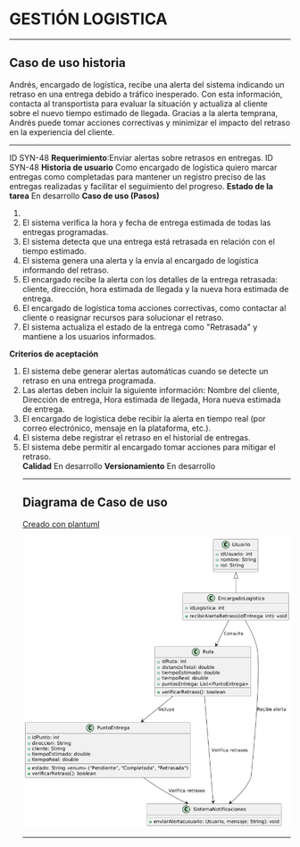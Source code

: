 # GESTIÓN LOGISTICA

------

## Caso de uso historia 
Andrés, encargado de logística, recibe una alerta del sistema indicando un retraso en una entrega debido a tráfico inesperado. Con esta información, contacta al transportista para evaluar la situación y actualiza al cliente sobre el nuevo tiempo estimado de llegada. Gracias a la alerta temprana, Andrés puede tomar acciones correctivas y minimizar el impacto del retraso en la experiencia del cliente.

---

  <tr class="idtext principal">
    <td>ID SYN-48</td>
  </tr>
  <tr class="single text">
    <td><strong>Requerimiento</strong>:Enviar alertas sobre retrasos en entregas. ID SYN-48</td>
  </tr>
  <tr class="single gray">
    <td><strong>Historia de usuario</strong></td>
  </tr>
  <tr class="single text">
    <td>Como encargado de logística quiero marcar entregas como completadas para mantener un registro preciso de las entregas realizadas y facilitar el seguimiento del progreso.
</td>
  </tr>
  <tr class="duo">
    <th class="gray"><strong>Estado de la tarea</strong></th>
    <th>En desarrollo</th>
  </tr>
  <tr class="single gray">
    <td><strong>Caso de uso (Pasos)</strong></td>
  </tr>
  <tr class="single text">
    <td>
        <ol>
            <li>
             <li>El sistema verifica la hora y fecha de entrega estimada de todas las entregas programadas.</li>
            <li>El sistema detecta que una entrega está retrasada en relación con el tiempo estimado.</li>
            <li>El sistema genera una alerta y la envía al encargado de logística informando del retraso.</li>
            <li>El encargado recibe la alerta con los detalles de la entrega retrasada: cliente, dirección, hora estimada de llegada y la nueva hora estimada de entrega.</li>
            <li>El encargado de logística toma acciones correctivas, como contactar al cliente o reasignar recursos para solucionar el retraso.</li>
            <li>El sistema actualiza el estado de la entrega como "Retrasada" y mantiene a los usuarios informados.</li>
          </ol>
   </td>
  </tr>
  <tr class="single gray">
    <td><strong>Criterios de aceptación</strong></td>
  </tr>
  <tr class="single text">
    <td>
        <ol>
              <li>El sistema debe generar alertas automáticas cuando se detecte un retraso en una entrega programada.</li>
              <li>Las alertas deben incluir la siguiente información: Nombre del cliente, Dirección de entrega, Hora estimada de llegada, Hora nueva estimada de entrega.</li>
              <li>El encargado de logística debe recibir la alerta en tiempo real (por correo electrónico, mensaje en la plataforma, etc.).</li>
              <li>El sistema debe registrar el retraso en el historial de entregas.</li>
              <li>El sistema debe permitir al encargado tomar acciones para mitigar el retraso.</li>
 <tr class="duo">
    <th class="gray"><strong>Calidad</strong></th>
    <th>En desarrollo</th>
  </tr>
  <tr class="duo">
    <th class="gray"><strong>Versionamiento</strong></th>
    <th>En desarrollo</th>
  </tr>
</table>


---
## Diagrama de Caso de uso
[Creado con plantuml](https://plantuml.com/es/)

![Image title](./assets/images/syn-50.png)

---
 